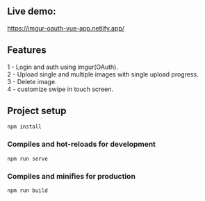 ## Live demo:
https://imgur-oauth-vue-app.netlify.app/

## Features
 1 - Login and auth using imgur(OAuth).<br/>
 2 - Upload single and multiple images with single upload progress.<br/>
 3 - Delete image.<br/>
 4 - customize swipe in touch screen.<br/>

## Project setup
```
npm install
```

### Compiles and hot-reloads for development
```
npm run serve
```

### Compiles and minifies for production
```
npm run build
```

